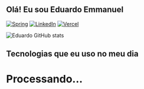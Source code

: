 ## Olá! Eu sou Eduardo Emmanuel
[![Spring](https://img.shields.io/badge/spring-%236DB33F.svg?style=for-the-badge&logo=spring&logoColor=white)](https://start.spring.io/)
[![LinkedIn](https://img.shields.io/badge/linkedin-%230077B5.svg?style=for-the-badge&logo=linkedin&logoColor=white)](https://www.linkedin.com/in/eduardo-emmanuel-096403221/)
[![Vercel](https://img.shields.io/badge/vercel-%23000000.svg?style=for-the-badge&logo=vercel&logoColor=white)](https://sistecpb.vercel.app/login)

![Eduardo GitHub stats](https://github-readme-stats.vercel.app/api?username=Emm4nuell&show_icons=true&theme=dracula)

## Tecnologias que eu uso no meu dia
<div>
  <h1>Processando...</h1>
</div>
